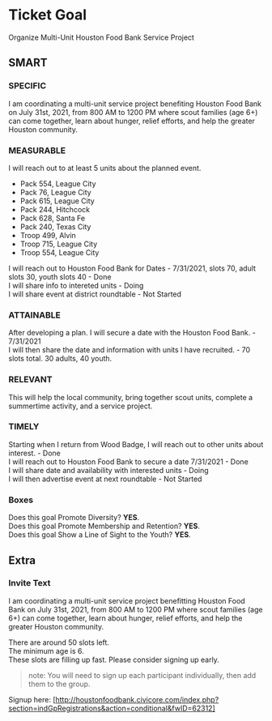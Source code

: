# Ticket Goal #

Organize Multi-Unit Houston Food Bank Service Project

## SMART ##

### SPECIFIC ###

I am coordinating a multi-unit service project benefiting Houston Food Bank on July 31st, 2021, from 800 AM to 1200 PM where scout families (age 6+) can come together, learn about hunger, relief efforts, and help the greater Houston community.

### MEASURABLE ###

I will reach out to at least 5 units about the planned event.  
- Pack 554, League City
- Pack 76, League City
- Pack 615, League City
- Pack 244, Hitchcock
- Pack 628, Santa Fe
- Pack 240, Texas City
- Troop 499, Alvin
- Troop 715, League City
- Troop 554, League City

I will reach out to Houston Food Bank for Dates - 7/31/2021, slots 70, adult slots 30, youth slots 40 - Done  
I will share info to intereted units - Doing  
I will share event at district roundtable - Not Started  

### ATTAINABLE ###

After developing a plan. I will secure a date with the Houston Food Bank. - 7/31/2021  
I will then share the date and information with units I have recruited. - 70 slots total. 30 adults, 40 youth.  

### RELEVANT ###

This will help the local community, bring together scout units, complete a summertime activity, and a service project.

### TIMELY ###

Starting when I return from Wood Badge, I will reach out to other units about interest. - Done  
I will reach out to Houston Food Bank to secure a date 7/31/2021 - Done  
I will share date and availability with interested units - Doing  
I will then advertise event at next roundtable  - Not Started  

### Boxes ###

Does this goal Promote Diversity? **YES**.  
Does this goal Promote Membership and Retention? **YES**.  
Does this goal Show a Line of Sight to the Youth? **YES**.

## Extra ##

### Invite Text ###

I am coordinating a multi-unit service project benefitting Houston Food Bank on July 31st, 2021, from 800 AM to 1200 PM where scout families (age 6+) can come together, learn about hunger, relief efforts, and help the greater Houston community.  

There are around 50 slots left.  
The minimum age is 6.  
These slots are filling up fast. Please consider signing up early.  

> note: You will need to sign up each participant individually, then add them to the group.  

Signup here:
[http://houstonfoodbank.civicore.com/index.php?section=indGpRegistrations&action=conditional&fwID=62312]
